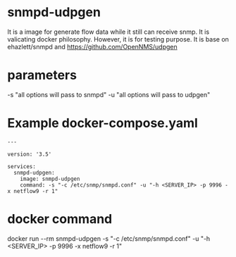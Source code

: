 # snmpd-udpgen
It is a image for generate flow data while it still can receive snmp. It is valicating docker philosophy. However, it is for testing purpose. 
It is base on ehazlett/snmpd and https://github.com/OpenNMS/udpgen

# parameters
-s "all options will pass to snmpd"
-u "all options will pass to udpgen"

# Example docker-compose.yaml
```
---

version: '3.5'

services:
  snmpd-udpgen:
    image: snmpd-udpgen
    command: -s "-c /etc/snmp/snmpd.conf" -u "-h <SERVER_IP> -p 9996 -x netflow9 -r 1"
```
# docker command
docker run --rm snmpd-udpgen -s "-c /etc/snmp/snmpd.conf" -u "-h <SERVER_IP> -p 9996 -x netflow9 -r 1"
